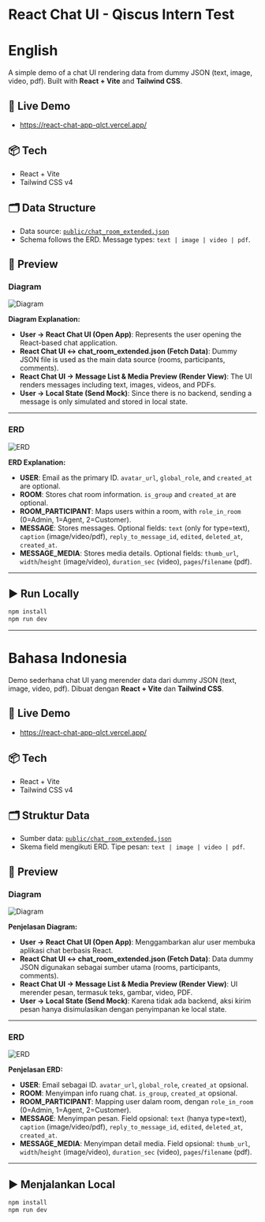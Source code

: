 # React Chat UI - Qiscus Intern Test

# English
A simple demo of a chat UI rendering data from dummy JSON (text, image, video, pdf). Built with **React + Vite** and **Tailwind CSS**.

## 🚀 Live Demo
- https://react-chat-app-qlct.vercel.app/

## 📦 Tech
- React + Vite
- Tailwind CSS v4

## 🗂 Data Structure
- Data source: [`public/chat_room_extended.json`](https://github.com/samlehoy/react-chat-app/blob/main/public/chat_room_extended.json)
- Schema follows the ERD. Message types: `text | image | video | pdf`.

## 📸 Preview

### Diagram
![Diagram](https://github.com/user-attachments/assets/f78a3ee3-f37c-49c4-82a4-0a38823eb848)

**Diagram Explanation:**
- **User → React Chat UI (Open App)**: Represents the user opening the React-based chat application.  
- **React Chat UI ↔ chat_room_extended.json (Fetch Data)**: Dummy JSON file is used as the main data source (rooms, participants, comments).  
- **React Chat UI → Message List & Media Preview (Render View)**: The UI renders messages including text, images, videos, and PDFs.  
- **User → Local State (Send Mock)**: Since there is no backend, sending a message is only simulated and stored in local state.  

---

### ERD
![ERD](https://github.com/user-attachments/assets/631a7fca-36fb-4947-9e7a-2ea0a2b22e12)

**ERD Explanation:**
- **USER**: Email as the primary ID. `avatar_url`, `global_role`, and `created_at` are optional.  
- **ROOM**: Stores chat room information. `is_group` and `created_at` are optional.  
- **ROOM_PARTICIPANT**: Maps users within a room, with `role_in_room` (0=Admin, 1=Agent, 2=Customer).  
- **MESSAGE**: Stores messages. Optional fields: `text` (only for type=text), `caption` (image/video/pdf), `reply_to_message_id`, `edited`, `deleted_at`, `created_at`.  
- **MESSAGE_MEDIA**: Stores media details. Optional fields: `thumb_url`, `width`/`height` (image/video), `duration_sec` (video), `pages`/`filename` (pdf).  

---

## ▶️ Run Locally
```bash
npm install
npm run dev
```
------

# Bahasa Indonesia
Demo sederhana chat UI yang merender data dari dummy JSON (text, image, video, pdf). Dibuat dengan **React + Vite** dan **Tailwind CSS**.

## 🚀 Live Demo
- https://react-chat-app-qlct.vercel.app/

## 📦 Tech
- React + Vite
- Tailwind CSS v4

## 🗂 Struktur Data
- Sumber data: [`public/chat_room_extended.json`](https://github.com/samlehoy/react-chat-app/blob/main/public/chat_room_extended.json)
- Skema field mengikuti ERD. Tipe pesan: `text | image | video | pdf`.

## 📸 Preview

### Diagram
![Diagram](https://github.com/user-attachments/assets/f78a3ee3-f37c-49c4-82a4-0a38823eb848)

**Penjelasan Diagram:**
- **User → React Chat UI (Open App)**: Menggambarkan alur user membuka aplikasi chat berbasis React.  
- **React Chat UI ↔ chat_room_extended.json (Fetch Data)**: Data dummy JSON digunakan sebagai sumber utama (rooms, participants, comments).  
- **React Chat UI → Message List & Media Preview (Render View)**: UI merender pesan, termasuk teks, gambar, video, PDF.  
- **User → Local State (Send Mock)**: Karena tidak ada backend, aksi kirim pesan hanya disimulasikan dengan penyimpanan ke local state.  

---

### ERD
![ERD](https://github.com/user-attachments/assets/631a7fca-36fb-4947-9e7a-2ea0a2b22e12)

**Penjelasan ERD:**
- **USER**: Email sebagai ID. `avatar_url`, `global_role`, `created_at` opsional.  
- **ROOM**: Menyimpan info ruang chat. `is_group`, `created_at` opsional.  
- **ROOM_PARTICIPANT**: Mapping user dalam room, dengan `role_in_room` (0=Admin, 1=Agent, 2=Customer).  
- **MESSAGE**: Menyimpan pesan. Field opsional: `text` (hanya type=text), `caption` (image/video/pdf), `reply_to_message_id`, `edited`, `deleted_at`, `created_at`.  
- **MESSAGE_MEDIA**: Menyimpan detail media. Field opsional: `thumb_url`, `width`/`height` (image/video), `duration_sec` (video), `pages`/`filename` (pdf).  

---

## ▶️ Menjalankan Local
```bash
npm install
npm run dev
